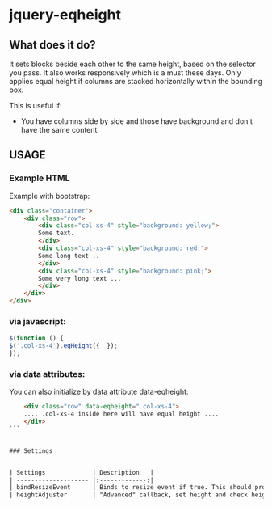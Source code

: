 # jquery-eqheight


## What does it do?

It sets blocks beside each other to the same height, based on the selector you pass. It
also works responsively which is a must these days. Only applies equal height if columns are stacked horizontally within
the bounding box.


This is useful if:

- You have columns side by side and those have background and don't have the same content.



## USAGE



### Example HTML


Example with bootstrap:

```html
<div class="container">
    <div class="row">
        <div class="col-xs-4" style="background: yellow;">
        Some text.
        </div>
        <div class="col-xs-4" style="background: red;">
        Some long text ..
        </div>
        <div class="col-xs-4" style="background: pink;">
        Some very long text ...
        </div>
    </div>
</div>
```

### via javascript:

```javascript
$(function () {
$('.col-xs-4').eqHeight({  });
});
```

### via data attributes:

You can also initialize by data attribute data-eqheight:

````html
    <div class="row" data-eqheight=".col-xs-4">
    .... .col-xs-4 inside here will have equal height ....
    </div>
```


### Settings


| Settings             | Description   |
| -------------------- |:-------------:|
| bindResizeEvent      | Binds to resize event if true. This should probably be done, if you have a responsive site. if not disable it (better performance). |
| heightAdjuster       | "Advanced" callback, set height and check height on parent or child of the selector passed to the plugin.   |

